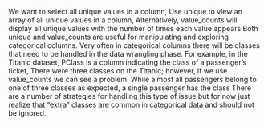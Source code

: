 We want to select all unique values in a column, Use unique to view an array of all unique values in a column, Alternatively, value_counts will display all unique values with the number of times each value appears
Both unique and value_counts are useful for manipulating and exploring categorical columns. Very often in categorical columns there will be classes that need to be handled in the data wrangling phase.
For example, in the Titanic dataset, PClass is a column indicating the class of a passenger’s ticket, There were three classes on the Titanic; however, if we use value_counts we can see a problem.
While almost all passengers belong to one of three classes as expected, a single passenger has the class  There are a number of strategies for handling this type of issue but for now just realize that “extra” classes are common in categorical data and should not be ignored.
